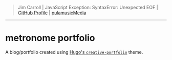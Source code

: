 > Jim Carroll |
> JavaScript Exception: SyntaxError: Unexpected EOF |
> [GitHub Profile](https://github.com/pulamusic) |
> [pulamusicMedia](https://github.com/pulamusicMedia)

---

# metronome portfolio

A blog/portfolio created using [Hugo's `creative-portfolio`](https://github.com/kishaningithub/hugo-creative-portfolio-theme) theme.
